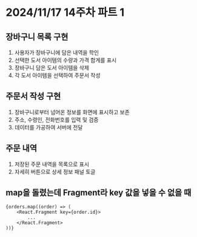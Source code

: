 # 2024/11/17 14주차 파트 1

## 장바구니 목록 구현

1. 사용자가 장바구니에 담은 내역을 학인
1. 선택한 도서 아이템의 수량과 가격 합게를 표시
1. 장바구니 담은 도서 아이템을 삭제
1. 각 도서 아이템을 선택하여 주문서 작성

## 주문서 작성 구현

1. 장바구니로부터 넘어온 정보를 화면에 표시하고 보존
1. 주소, 수령인, 전화번호를 입력 및 검증
1. 데이터를 가공하여 서버에 전달

## 주문 내역

1. 저장된 주문 내역을 목록으로 표시
1. 자세히 버튼으로 상세 정보 패널 토글

## map을 돌렸는데 Fragment라 key 값을 넣을 수 없을 때

```tsx
{orders.map((order) => (
    <React.Fragment key={order.id}>
        ...
    </React.Fragment>
))}
```
